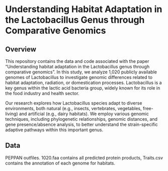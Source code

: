 # Understanding Habitat Adaptation in the Lactobacillus Genus through Comparative Genomics

## Overview

This repository contains the data and code associated with the paper “Understanding habitat adaptation in the Lactobacillus genus through comparative genomics”. In this study, we analyze 1,020 publicly available genomes of Lactobacillus to investigate genomic differences related to habitat adaptation, radiation, or domestication processes. Lactobacillus is a key genus within the lactic acid bacteria group, widely known for its role in the food industry and health sector.

Our research explores how Lactobacillus species adapt to diverse environments, both natural (e.g., insects, vertebrates, vegetables, free-living) and artificial (e.g., dairy habitats). We employ various genomic techniques, including phylogenetic relationships, genomic distances, and gene presence/absence analysis, to better understand the strain-specific adaptive pathways within this important genus.


## Data
PEPPAN outfiles. 1020.faa contains all predicted protein products, Traits.csv contains the annotation of each genome for habitats.

